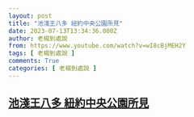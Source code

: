 ```yaml
---
layout: post
title: "池淺王八多 紐約中央公園所見"
date: 2023-07-13T13:34:36.000Z
author: 老楊到處說
from: https://www.youtube.com/watch?v=wI8cBjMEH2Y
tags: [ 老楊到處說 ]
comments: True
categories: [ 老楊到處說 ]
---
```

<!--1689255276000-->
[池淺王八多 紐約中央公園所見](https://www.youtube.com/watch?v=wI8cBjMEH2Y)
------

<div>

</div>
